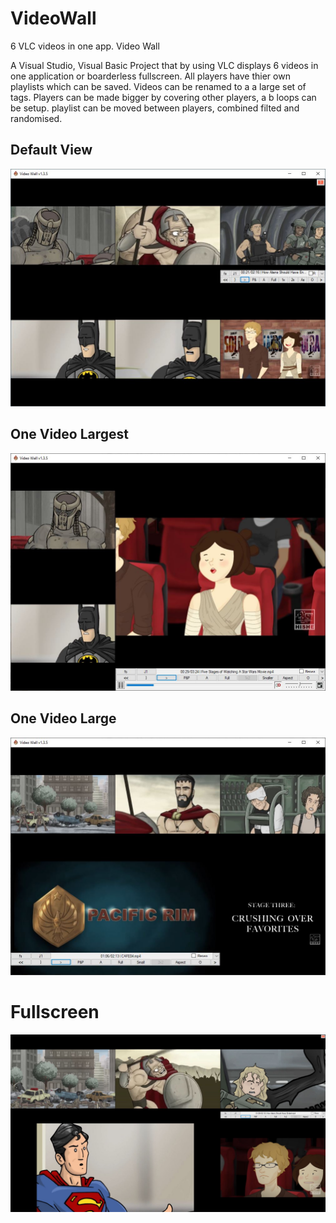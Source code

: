 # VideoWall
6 VLC videos in one app. Video Wall

A Visual Studio, Visual Basic Project that by using VLC displays 6 videos in one application or boarderless fullscreen.
All players have thier own playlists which can be saved. Videos can be renamed to a a large set of tags.
Players can be made bigger by covering other players, a b loops can be setup. playlist can be moved between players, combined filted and randomised.

## Default View
![VideoWall1](https://github.com/Trip69/VideoWall/blob/master/blob/vw1.jpg?raw=true)
## One Video Largest
![VideoWall1](https://github.com/Trip69/VideoWall/blob/master/blob/vw2.jpg?raw=true)
## One Video Large
![VideoWall1](https://github.com/Trip69/VideoWall/blob/master/blob/vw3.jpg?raw=true)
# Fullscreen
![VideoWall1](https://github.com/Trip69/VideoWall/blob/master/blob/vw4.jpg?raw=true)
